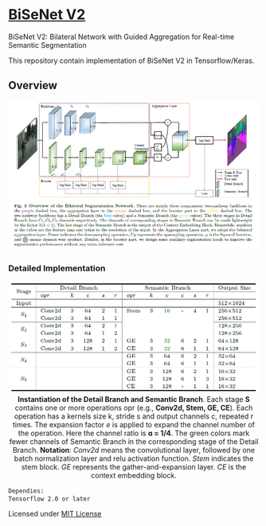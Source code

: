 # [BiSeNet V2](https://arxiv.org/pdf/2004.02147.pdf)
BiSeNet V2: Bilateral Network with Guided Aggregation for Real-time Semantic Segmentation

This repository contain implementation of BiSeNet V2 in Tensorflow/Keras.

## Overview
<p align="center">
  <img src="figs/mode_architecture.png" alt="overview-of-bisenet v2 method" width="900"/></br>
</p>

### Detailed Implementation
<p align="center">
  <img src="figs/mode_stages.png" alt="overview-of-our-method" width="700"/></br>
  <span align="center"><b>Instantiation of the Detail Branch and Semantic Branch</b>. Each stage <b>S</b> contains one or more operations opr
(e.g., <b>Conv2d, Stem, GE, CE</b>). Each operation has a kernels size k, stride s and output channels c, repeated r times. The expansion
factor <i>e</i> is applied to expand the channel number of the operation. Here the channel ratio is <b> &#x0251; = 1/4</b>. The green colors mark
fewer channels of Semantic Branch in the corresponding stage of the Detail Branch. <b>Notation</b>: <i>Conv2d</i> means the convolutional
layer, followed by one batch normalization layer and relu activation function. <i>Stem</i> indicates the stem block. <i>GE</i> represents the
gather-and-expansion layer. <i>CE</i> is the context embedding block. </span> 
</p>


```
Dependies:
Tensorflow 2.0 or later
```

Licensed under [MIT License](LICENSE)
